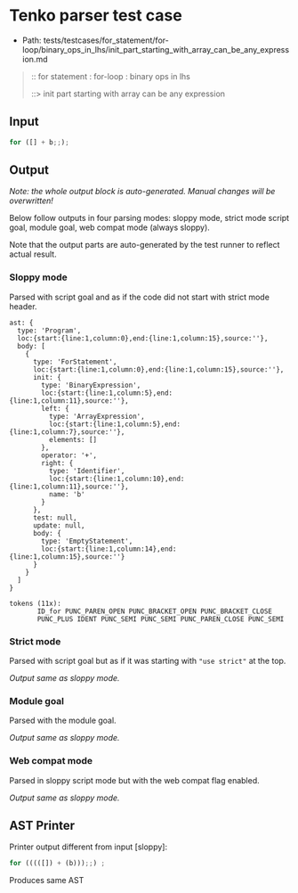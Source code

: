 # Tenko parser test case

- Path: tests/testcases/for_statement/for-loop/binary_ops_in_lhs/init_part_starting_with_array_can_be_any_expression.md

> :: for statement : for-loop : binary ops in lhs
>
> ::> init part starting with array can be any expression

## Input

`````js
for ([] + b;;);
`````

## Output

_Note: the whole output block is auto-generated. Manual changes will be overwritten!_

Below follow outputs in four parsing modes: sloppy mode, strict mode script goal, module goal, web compat mode (always sloppy).

Note that the output parts are auto-generated by the test runner to reflect actual result.

### Sloppy mode

Parsed with script goal and as if the code did not start with strict mode header.

`````
ast: {
  type: 'Program',
  loc:{start:{line:1,column:0},end:{line:1,column:15},source:''},
  body: [
    {
      type: 'ForStatement',
      loc:{start:{line:1,column:0},end:{line:1,column:15},source:''},
      init: {
        type: 'BinaryExpression',
        loc:{start:{line:1,column:5},end:{line:1,column:11},source:''},
        left: {
          type: 'ArrayExpression',
          loc:{start:{line:1,column:5},end:{line:1,column:7},source:''},
          elements: []
        },
        operator: '+',
        right: {
          type: 'Identifier',
          loc:{start:{line:1,column:10},end:{line:1,column:11},source:''},
          name: 'b'
        }
      },
      test: null,
      update: null,
      body: {
        type: 'EmptyStatement',
        loc:{start:{line:1,column:14},end:{line:1,column:15},source:''}
      }
    }
  ]
}

tokens (11x):
       ID_for PUNC_PAREN_OPEN PUNC_BRACKET_OPEN PUNC_BRACKET_CLOSE
       PUNC_PLUS IDENT PUNC_SEMI PUNC_SEMI PUNC_PAREN_CLOSE PUNC_SEMI
`````

### Strict mode

Parsed with script goal but as if it was starting with `"use strict"` at the top.

_Output same as sloppy mode._

### Module goal

Parsed with the module goal.

_Output same as sloppy mode._

### Web compat mode

Parsed in sloppy script mode but with the web compat flag enabled.

_Output same as sloppy mode._

## AST Printer

Printer output different from input [sloppy]:

````js
for (((([]) + (b)));;) ;
````

Produces same AST
